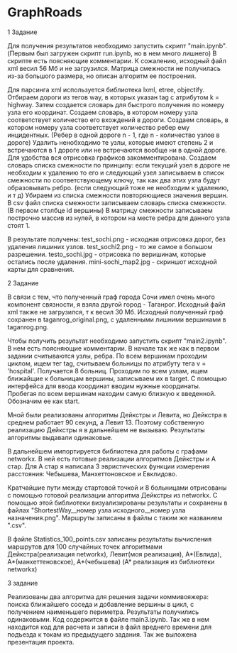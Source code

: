 # GraphRoads
1 Задание

Для получения результатов необходимо запустить скрипт "main.ipynb". (Первым был загружен скрипт run.ipynb, но в нем много лишнего)
В скрипте есть поясняющие комментарии. К сожалению, исходный файл xml весил 56 Мб и не загрузился. Матрица смежности не получилась из-за большого размера, но описан алгоритм ее построения.

Для парсинга xml используется библиотека lxml, etree, objectify. 
Отбираем дороги из тегов way, в которых указан tag с атрибутом k = highway. 
Затем создается словарь для быстрого получения по номеру узла его координат.
Создаем словарь, в котором номеру узла соответствует количество его вхождений в дороги.
Создаем словарь, в котором номеру узла соответствует количество ребер ему инцидентных. (Ребер в одной дороге n - 1, где n - количество узлов в дороге)
Удалить ненобходимо те узлы, которые имеют степень 2 и встречаются в 1 дороге или не встречаются вообще ни в одной дороге.
Для удобства вся отрисовка графиков закомментирована. 
Создаем словарь списка смежности по принципу: если текущий узел в дороге не необходим к удалению то его и следующий узел записываем в список смежности по соответствующему ключу, так как два этих узла будут образовывать ребро. (если следующий тоже не необходим к удалению, и т д)
Убираем из списка смежности повторяющиеся значения вершин. 
В csv файл списка смежности записываем словарь списка смежности. (В первом столбце id вершины)
В матрицу смежности записываем построчно массив из нулей, в котором на месте ребра для данного узла стоят 1.

В результате получены: 
test_sochi.png - исходная отрисовка дорог, без удаления лишиних узлов.
test_sochi2.png - то же самое в большом разрешении.
testo_sochi.jpg - отрисовка по веришинам, которые остались после удаления.
mini-sochi_map2.jpg - скриншот исходной карты для сравнения.

2 Задание

В связи с тем, что полученный граф города Сочи имел очень много компонент связности, я взяла другой город - Таганрог. Исходный файл xml также не загрузился, т к весил 30 Мб. Исходный полученный граф сохранен в taganrog_original.png, с удаленными лишними вершинами в  taganrog.png. 

Чтобы получить результат необходимо запустить скрипт "main2.ipynb". В нем есть поясняющие комментарии. 
В начале так же как в первом задании считываются узлы, ребра. 
По всем вершинам проходим циклом, ищем тег tag, считываем больницы по атрибуту тега v = 'hospital'. Получается 8 больниц. Проходим по всем узлам, ищем ближайщие к больницам вершины, записываем их в target.
С помощью интерфейса для ввода координат вводим нужные координаты. Пробегая по всем вершинам находим самую близкую к введенной. Обозначим ее как start. 

Мной были реализованы алгоритмы Дейкстры и Левита, но Дейкстра в среднем работает 90 секунд, а Левит 13. Поэтому собственную реализацию Дейкстры я в дальнейшем не вызываю. Результаты алгоритмы выдавали одинаковые.

В дальнейшем импортируется библиотека для работы с графами networkx. В ней есть готовые реализации алгоритмов Дейкстры и А стар. Для А стар я написала 3 эвристических функции измерения расстояния: Чебышева, Манхеттоновское и Евклидово.

Кратчайшие пути между стартовой точкой и 8 больницами отрисованы с помощью готовой реализации алгоритма Дейкстры из networkx. С помощью этой библиотеки визуализированы результаты и сохранены в файлах "ShortestWay__номер узла исходного__номер узла назначения.png". Маршруты записаны в файлы с таким же названием ".csv".

В файле Statistics_100_points.csv записаны результаты вычисления маршрутов для 100 случайных точек алгоритмами Дейкстра(реализация networkx), Левит(моя реализация), A*(Евлида), A*(манхеттеновское), A*(чебышева) (А* реализация из библиотеки networkx)


3 задание

Реализованы два алгоритма для решения задачи коммивояжера: поиска ближайшего соседа и добавление вершины в цикл, с получением наименьшего периметра. Результаты получились одинаковыми. Код содержится в файле main3.ipynb. Так же в нем находится код для расчета и записи в файл вреднего времени для подъезда к токам из предыдущего задания. Так же выложена презентация проекта. 
